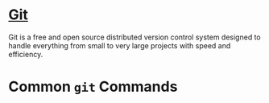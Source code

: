 # <a href="https://git-scm.com/" target="_blank" rel="noopener noreferrer">Git</a>

Git is a free and open source distributed version control system designed to handle everything from small to very large projects with speed and efficiency.

# Common `git` Commands
